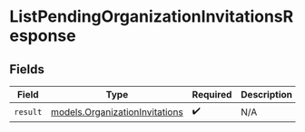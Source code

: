 # ListPendingOrganizationInvitationsResponse


## Fields

| Field                                                                  | Type                                                                   | Required                                                               | Description                                                            |
| ---------------------------------------------------------------------- | ---------------------------------------------------------------------- | ---------------------------------------------------------------------- | ---------------------------------------------------------------------- |
| `result`                                                               | [models.OrganizationInvitations](../models/organizationinvitations.md) | :heavy_check_mark:                                                     | N/A                                                                    |